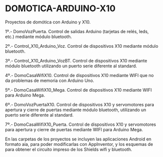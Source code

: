 # DOMOTICA-ARDUINO-X10
Proyectos de domótica con Arduino y X10.

1º.- DomoVozPuerta. Control de salidas Arduino (tarjetas de relés, leds, etc.) mediante módulo bluetooth.

2º.- Control_X10_Arduino_Voz. Control de dispositivos X10 mediante módulo bluetooth.

3º.- Control_X10_Arduino_VozBT. Control de dispositivos X10 mediante módulo bluetooth utilizando un puerto serie diferente al standard.

4º.- DomoCasaWifiX10.  Control de dispositivos X10 mediante WIFI que no da problemas de memoria con Arduino Uno.

5º.- DomoCasaWifiX10_Mega. Control de dispositivos X10 mediante WIFI para Arduino Mega.

6º.- DomoVozPuertaX10. Control de dispositivos X10 y servomotores para apertura y cierre de puertas mediante módulo bluetooth, utilizando un puerto serie diferente al standard.

7º.- DomoCasaWifiX10_Puerta. Control de dispositivos X10 y servomotores para apertura y cierre de puertas mediante WIFI para Arduino Mega.


En las carpetas de los proyectos se incluyen las aplicaciones Android en formato aia, para poder modificarlas con AppInventor, y los esquemas de para obtener el circuito impreso de los Shields wifi y bluetooth.
